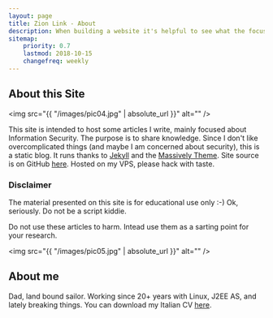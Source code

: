 ```yaml
---
layout: page
title: Zion Link - About
description: When building a website it's helpful to see what the focus of your site is. This page is an example of how to show a website's focus.
sitemap:
    priority: 0.7
    lastmod: 2018-10-15
    changefreq: weekly
---
```

## About this Site

<span class="image left"><img src="{{ "/images/pic04.jpg" | absolute_url }}" alt="" /></span>

This site is intended to host some articles I write, mainly focused about Information Security. The purpose is to share knowledge. Since I don't like overcomplicated things (and maybe I am concerned about security), this is a static blog. It runs thanks to [Jekyll](https://jekyllrb.com) and the [Massively Theme](http://jekyllthemes.org/themes/massively). Site source is on GitHub [here](https://github.com/zionlink/blog). Hosted on my VPS, please hack with taste.

### Disclaimer
<div class="box">
  <p>
  The material presented on this site is for educational use only :-) Ok, seriously. Do not be a script kiddie.
  </p>
  <p>
  Do not use these articles to harm. Intead use them as a sarting point for your research.
  </p>
</div>

<span class="image left"><img src="{{ "/images/pic05.jpg" | absolute_url }}" alt="" /></span>

## About me

Dad, land bound sailor. Working since 20+ years with Linux, J2EE AS, and lately breaking things. You can download my Italian CV [here](/assets/CV.pdf).